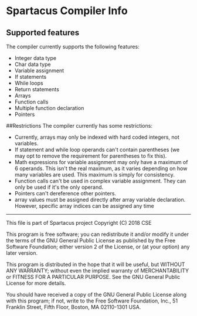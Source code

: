 # Spartacus Compiler Info
## Supported features
The compiler currently supports the following features:

* Integer data type
* Char data type
* Variable assignment
* If statements
* While loops
* Return statements
* Arrays
* Function calls
* Multiple function declaration
* Pointers

##Restrictions
The compiler currently has some restrictions:

* Currently, arrays may only be indexed with hard coded integers, not variables.
* If statement and while loop operands can't contain parentheses (we may opt to remove the requirement
for parentheses to fix this).
* Math expressions for variable assignment may only have a maximum of 6 operands. This isn't the real 
maximum, as it varies depending on how many variables are used. This maximum is simply for consistency.
* Function calls can't be used in complex variable assignment. They can only be used if it's the only operand.
* Pointers can't dereference other pointers.
* array values must be assigned directly after array variable declaration. However, specific array indices can be 
assigned any time
- - -
This file is part of Spartacus project
Copyright (C) 2018  CSE

This program is free software; you can redistribute it and/or modify
it under the terms of the GNU General Public License as published by
the Free Software Foundation; either version 2 of the License, or
(at your option) any later version.

This program is distributed in the hope that it will be useful,
but WITHOUT ANY WARRANTY; without even the implied warranty of
MERCHANTABILITY or FITNESS FOR A PARTICULAR PURPOSE.  See the
GNU General Public License for more details.

You should have received a copy of the GNU General Public License along
with this program; if not, write to the Free Software Foundation, Inc.,
51 Franklin Street, Fifth Floor, Boston, MA 02110-1301 USA.